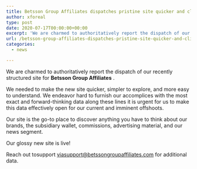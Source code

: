 ```yaml
---
title: Betsson Group Affiliates dispatches pristine site quicker and client more amiable than ever
author: xforeal 
type: post
date: 2020-07-17T00:00:00+00:00
excerpt: 'We are charmed to authoritatively report the dispatch of our recently structured site for Betsson Group Affiliates '
url: /betsson-group-affiliates-dispatches-pristine-site-quicker-and-client-more-amiable-than-ever/
categories:
  - news

---
```

We are charmed to authoritatively report the dispatch of our recently structured site for **Betsson Group Affiliates** . 

We needed to make the new site quicker, simpler to explore, and more easy to understand. We endeavor hard to furnish our accomplices with the most exact and forward-thinking data along these lines it is urgent for us to make this data effectively open for our current and imminent offshoots. 

Our site is the go-to place to discover anything you have to think about our brands, the subsidiary wallet, commissions, advertising material, and our news segment. 

Our glossy new site is live! 

Reach out tosupport viasupport@betssongroupaffiliates.com for additional data.